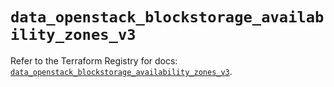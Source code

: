 # `data_openstack_blockstorage_availability_zones_v3`

Refer to the Terraform Registry for docs: [`data_openstack_blockstorage_availability_zones_v3`](https://registry.terraform.io/providers/terraform-provider-openstack/openstack/1.54.1/docs/data-sources/blockstorage_availability_zones_v3).
